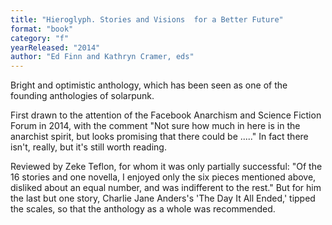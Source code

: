 ```yaml
---
title: "Hieroglyph. Stories and Visions  for a Better Future"
format: "book"
category: "f"
yearReleased: "2014"
author: "Ed Finn and Kathryn Cramer, eds"
---
```

Bright and optimistic anthology, which has been seen as  one of the founding anthologies of solarpunk.

First drawn to the attention of the Facebook Anarchism and  Science Fiction Forum in 2014, with the comment "Not sure how much in here is in  the anarchist spirit, but looks promising that there could be ....." In fact  there isn't, really, but it's still worth reading.

Reviewed by Zeke Teflon, for whom it was only partially  successful: "Of the 16 stories and one novella, I enjoyed only the six pieces  mentioned above, disliked about an equal number, and was indifferent to the  rest." But for him the last but one story, Charlie Jane Anders's 'The Day It All  Ended,' tipped the scales, so that the anthology as a whole was recommended.
 
